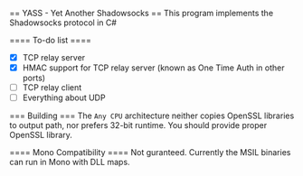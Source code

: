 == YASS - Yet Another Shadowsocks ==
This program implements the Shadowsocks protocol in C#

==== To-do list ====
* [x] TCP relay server
* [x] HMAC support for TCP relay server (known as One Time Auth in other ports)
* [ ] TCP relay client
* [ ] Everything about UDP

=== Building ===
The `Any CPU` architecture neither copies OpenSSL libraries to output path, nor prefers 32-bit runtime.
You should provide proper OpenSSL library.

==== Mono Compatibility ====
Not guranteed. Currently the MSIL binaries can run in Mono with DLL maps.
